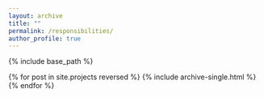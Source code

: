 ```yaml
---
layout: archive
title: ""
permalink: /responsibilities/
author_profile: true
---
```



{% include base_path %}

{% for post in site.projects reversed %}
  {% include archive-single.html %}
{% endfor %}

<!--

President, Association of Mechanical Engineers, IIT Kanpur
======
*August 2019 - June 2020*
* Overall Coordinator of the team
* Sole Incharge of administering the expenditure of a budget of 1.5 Lacs for yearlong conduction of workshops & Research Scholars’ Day
* Spearheaded a 3 tier team of 15 PG and UG students for efficient management of logistics and interactions between 700+ students & 45+ faculties
* Responsible for all interactions with faculties and students
  
  
  
Orientation Team Member, Counselling Service, IIT Kanpur
======
*July 2019 – August 2019*
* Assisted Core team in the smooth conduction of 8-day long Orientation Program for 1000+ 1st  year PG students
* Involved in Hall Allocation and CC-PI of more than 1000 students

Senior Executive, Start-up Internship Program, Entrepreneurship Cell, IIT Kanpur
======
*November 2016 – March 2017*
* Piloted a 5 membered team to organize Summer’17 Internship program while managing the website and logistics
* Contacted 200+ companies to take part in Start-up Internship Program 2017 for various profiles in core and non- core departments

-->

<!--
{% include base_path %}

{% for post in site.responsibilities reversed %}
  {% include archive-single.html %}
{% endfor %} -->
